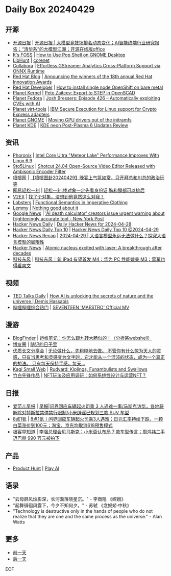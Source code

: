 # Daily Box 20240429

## 开源
- [开源日报](https://www.oschina.net/news/column?columnId=25) | [开源日报 | 大模型竞技场排名动态变化；AI智能终端行业研究报告；“清华系”的大模型江湖；开源在线版office](https://www.oschina.net/news/290174)
- [It's FOSS](https://itsfoss.com/) | [How to Use Pop Shell on GNOME Desktop](https://itsfoss.com/pop-shell-gnome-desktop/)
- [LibHunt](https://www.libhunt.com/) | [corenet](https://www.libhunt.com/r/corenet)
- [Collabora](https://www.collabora.com/news-and-blog/) | [Effortless GStreamer Analytics Cross-Platform Support via ONNX Runtime](https://www.collabora.com/news-and-blog/news-and-events/effortless-gstreamer-analytics-cross-platform-support-via-onnx.html)
- [Red Hat Blog](https://www.redhat.com/en/blog) | [Announcing the winners of the 18th annual Red Hat Innovation Awards](https://www.redhat.com/en/blog/announcing-winners-18th-annual-red-hat-innovation-awards)
- [Red Hat Developer](https://developers.redhat.com/) | [How to install single node OpenShift on bare metal](https://developers.redhat.com/articles/2024/04/29/how-install-single-node-openshift-bare-metal)
- [Planet Kernel](https://planet.kernel.org/) | [Pete Zaitcev: Export to STEP in OpenSCAD](https://zaitcev.livejournal.com/266803.html)
- [Planet Fedora](http://fedoraplanet.org/) | [Josh Bressers: Episode 426 – Automatically exploiting CVEs with AI](https://opensourcesecurity.io/2024/04/28/episode-426-automatically-exploiting-cves-with-ai/)
- [Planet virt-tools](https://planet.virt-tools.org/) | [IBM Secure Execution for Linux support for Crypto Express adapters](https://kvmonz.blogspot.com/2024/04/ibm-secure-execution-for-linux-support.html)
- [Planet GNOME](https://planet.gnome.org/) | [Moving GPU drivers out of the initramfs](https://hansdegoede.dreamwidth.org/28291.html)
- [Planet KDE](https://planet.kde.org/) | [KDE neon Post-Plasma 6 Updates Review](https://blog.neon.kde.org/2024/04/29/kde-neon-post-plasma-6-updates-review/?utm_source=atom_feed)

## 资讯
- [Phoronix](https://www.phoronix.com/) | [Intel Core Ultra "Meteor Lake" Performance Improves With Linux 6.9](https://www.phoronix.com/review/intel-core-ultra-linux-69)
- [9to5Linux](https://9to5linux.com/) | [Shotcut 24.04 Open-Source Video Editor Released with Ambisonic Encoder Filter](https://9to5linux.com/shotcut-24-04-open-source-video-editor-released-with-ambisonic-encoder-filter)
- [喷嚏网](http://www.dapenti.com/blog/blog.asp?subjectid=70&name=xilei) | [【喷嚏图卦20240429】晚宴上气氛如常，只开拜总和川总的政治玩笑](http://www.dapenti.com/blog/more.asp?name=xilei&id=178312)
- [网易轻松一刻](https://m.163.com/touch/exclusive/sub/qsyk) | [轻松一刻:找对象一定先看身份证,胸和腿都可以排后](https://m.163.com/news/article/J0VFIOOU000181BR.html)
- [V2EX](https://www.v2ex.com/) | [找了个对象，没想到他竟然这么对我！](https://www.v2ex.com/t/1036771)
- [Lobsters](https://lobste.rs/) | [Functional Semantics in Imperative Clothing](https://lobste.rs/s/i8gyah/functional_semantics_imperative)
- [Lemmy](https://lemmy.world/?dataType=Post&listingType=All&page=1&sort=TopDay) | [Nothing good about it](https://i.imgur.com/y2TGCVz.jpg)
- [Google News](https://news.google.com/topics/CAAqJggKIiBDQkFTRWdvSUwyMHZNRGRqTVhZU0FtVnVHZ0pWVXlnQVAB/sections/CAQiQ0NCQVNMQW9JTDIwdk1EZGpNWFlTQW1WdUdnSlZVeUlOQ0FRYUNRb0hMMjB2TUcxcmVpb0pFZ2N2YlM4d2JXdDZLQUEqKggAKiYICiIgQ0JBU0Vnb0lMMjB2TURkak1YWVNBbVZ1R2dKVlV5Z0FQAVAB) | ['AI death calculator' creators issue urgent warning about frighteningly accurate tool - New York Post](https://news.google.com/rss/articles/CBMiYWh0dHBzOi8vbnlwb3N0LmNvbS8yMDI0LzA0LzI5L3RlY2gvd2h5LXlvdS1zaG91bGRudC11c2UtdGhlLXNjYXJpbHktYWNjdXJhdGUtYWktZGVhdGgtY2FsY3VsYXRvci_SAWVodHRwczovL255cG9zdC5jb20vMjAyNC8wNC8yOS90ZWNoL3doeS15b3Utc2hvdWxkbnQtdXNlLXRoZS1zY2FyaWx5LWFjY3VyYXRlLWFpLWRlYXRoLWNhbGN1bGF0b3IvYW1wLw?oc=5)
- [Hacker News Daily](https://www.daemonology.net/hn-daily/) | [Daily Hacker News for 2024-04-28](https://www.daemonology.net/hn-daily/2024-04-28.html)
- [Hacker News Daily Top 10](https://github.com/headllines/hackernews-daily) | [Hacker News Daily Top 10 @2024-04-29](https://github.com/headllines/hackernews-daily/issues/1389)
- [Hacker News Recap](https://www.xiaoyuzhoufm.com/podcast/6456fdfc0a8e51c73e68d0cd) | [2024-04-29 | 大语言模型永远无法做什么？探究大语言模型的局限性](https://www.xiaoyuzhoufm.com/episode/662f4d915fb33c1b2b5049be)
- [Hacker News](https://news.ycombinator.com/front) | [Atomic nucleus excited with laser: A breakthrough after decades](https://news.ycombinator.com/item?id=40194636)
- [科技东风](https://m.smzdm.com/tag/tn0400v/) | [科技东风｜新 iPad 有望首发 M4；华为 PC 性能媲美 M3；雷军也得看爽文](https://post.m.smzdm.com/p/a7px73kd/)

## 视频
- [TED Talks Daily](https://www.ted.com/talks) | [How AI is unlocking the secrets of nature and the universe | Demis Hassabis](https://www.ted.com/talks/demis_hassabis_how_ai_is_unlocking_the_secrets_of_nature_and_the_universe?rss)
- [哔哩哔哩综合热门](https://www.bilibili.com/v/popular/all/) | [SEVENTEEN 'MAESTRO' Official MV](https://b23.tv/BV1Wr421u7iH)

## 漫游
- [BlogFinder](https://bf.zzxworld.com/) | [运维笔记：你怎么跟九转大肠似的！（分析某webshell）](https://sophiatazar.com/archives/974.html?utm_source=blogfinder)
- [博友圈](https://www.boyouquan.com/home) | [随记的日子里](https://www.boyouquan.com/go?from=feed&link=https%3A%2F%2Fwww.jul.cn%2Fpost%2F73.html)
- [优质长文分享会](https://m.okjike.com/topics/56d2fabe7cb3331100467e2b) | [无论做什么，先粗糙地去做。 不管你有什么惊为天人的灵感，只有当思考和灵感变为文字时，它才能从一个混沌的状态，成为一个真正的想法。 只有每天保持手感，每天...](https://mp.weixin.qq.com/s?__biz=MzI5ODQ4OTgwMQ==&mid=2247501603&idx=1&sn=e9a8b13eabe12bbf96429e9ee9f9e5b6&chksm=eca78585dbd00c93ae9b5fbf40fcdc41cbb6833fbb3d9df493ba3dde0a4a79003d2c16d40788#rd)
- [Kagi Small Web](https://kagi.com/smallweb) | [Rudyard: Kiplings, Funambulists and Swallows](https://nigeness.blogspot.com/2024/04/rudyard-kiplings-funambulists-and.html)
- [竹白先锋作品](https://www.zhubai.wiki/) | [NFT玩法及应用调研：如何系统性设计与运营NFT？](https://open.zhubai.wiki/a/l/t/z/pl/connie/2396660036706549760)

## 日报
- [爱范儿早报](https://www.ifanr.com/category/ifanrnews) | [早报|问界回应车辆起火司乘 3 人遇难一事/马斯克访华，各地将解除对特斯拉禁停禁行限制/小米辟谣已规划三款 SUV 车型](https://www.ifanr.com/1583594)
- [8点1氪](https://36kr.com/user/5652071) | [8点1氪丨问界回应车辆起火司乘3人遇难；日元汇率持续下跌，一颗白菜涨价到100元；淘宝、京东均取消618预售模式](https://36kr.com/p/2753784182782725)
- [极客早知道](https://www.geekpark.net/column/74) | [李强总理会见马斯克；小米否认布局 7 款车型传言；周鸿祎二手迈巴赫 990 万元被拍下](https://www.geekpark.net/news/334550)

## 产品
- [Product Hunt](https://www.producthunt.com) | [Play AI](https://www.producthunt.com/posts/play-ai)

## 语录
- "云母屏风烛影深，长河渐落晓星沉。" - 李商隐 《嫦娥》
- "起舞徘徊风露下，今夕不知何夕。" - 苏轼 《念奴娇·中秋》
- "Technology is destructive only in the hands of people who do not realize that they are one and the same process as the universe." - Alan Watts

## 更多
- [前一天](daily-box-20240428.md)
- [后一天](daily-box-20240430.md)

EOF